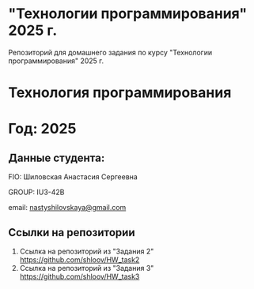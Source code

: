 # "Технологии программирования" 2025 г.
Репозиторий для домашнего задания по курсу "Технологии программирования" 2025 г.


# Технология программирования
# Год: 2025

## Данные студента:

FIO: Шиловская Анастасия Сергеевна

GROUP: IU3-42B

email: nastyshilovskaya@gmail.com

## Ссылки на репозитории

1. Ссылка на репозиторий из "Задания 2" https://github.com/shloov/HW_task2
2. Ссылка на репозиторий из "Задания 3" https://github.com/shloov/HW_task3


